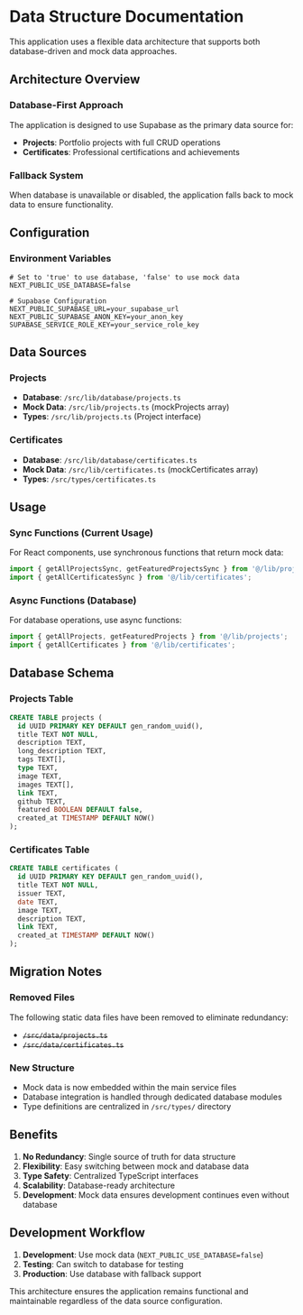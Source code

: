 # Data Structure Documentation

This application uses a flexible data architecture that supports both database-driven and mock data approaches.

## Architecture Overview

### Database-First Approach
The application is designed to use Supabase as the primary data source for:
- **Projects**: Portfolio projects with full CRUD operations
- **Certificates**: Professional certifications and achievements

### Fallback System
When database is unavailable or disabled, the application falls back to mock data to ensure functionality.

## Configuration

### Environment Variables
```env
# Set to 'true' to use database, 'false' to use mock data
NEXT_PUBLIC_USE_DATABASE=false

# Supabase Configuration
NEXT_PUBLIC_SUPABASE_URL=your_supabase_url
NEXT_PUBLIC_SUPABASE_ANON_KEY=your_anon_key
SUPABASE_SERVICE_ROLE_KEY=your_service_role_key
```

## Data Sources

### Projects
- **Database**: `/src/lib/database/projects.ts`
- **Mock Data**: `/src/lib/projects.ts` (mockProjects array)
- **Types**: `/src/lib/projects.ts` (Project interface)

### Certificates  
- **Database**: `/src/lib/database/certificates.ts`
- **Mock Data**: `/src/lib/certificates.ts` (mockCertificates array)
- **Types**: `/src/types/certificates.ts`

## Usage

### Sync Functions (Current Usage)
For React components, use synchronous functions that return mock data:
```typescript
import { getAllProjectsSync, getFeaturedProjectsSync } from '@/lib/projects';
import { getAllCertificatesSync } from '@/lib/certificates';
```

### Async Functions (Database)
For database operations, use async functions:
```typescript
import { getAllProjects, getFeaturedProjects } from '@/lib/projects';
import { getAllCertificates } from '@/lib/certificates';
```

## Database Schema

### Projects Table
```sql
CREATE TABLE projects (
  id UUID PRIMARY KEY DEFAULT gen_random_uuid(),
  title TEXT NOT NULL,
  description TEXT,
  long_description TEXT,
  tags TEXT[],
  type TEXT,
  image TEXT,
  images TEXT[],
  link TEXT,
  github TEXT,
  featured BOOLEAN DEFAULT false,
  created_at TIMESTAMP DEFAULT NOW()
);
```

### Certificates Table
```sql
CREATE TABLE certificates (
  id UUID PRIMARY KEY DEFAULT gen_random_uuid(),
  title TEXT NOT NULL,
  issuer TEXT,
  date TEXT,
  image TEXT,
  description TEXT,
  link TEXT,
  created_at TIMESTAMP DEFAULT NOW()
);
```

## Migration Notes

### Removed Files
The following static data files have been removed to eliminate redundancy:
- ~~`/src/data/projects.ts`~~ 
- ~~`/src/data/certificates.ts`~~

### New Structure
- Mock data is now embedded within the main service files
- Database integration is handled through dedicated database modules
- Type definitions are centralized in `/src/types/` directory

## Benefits

1. **No Redundancy**: Single source of truth for data structure
2. **Flexibility**: Easy switching between mock and database data
3. **Type Safety**: Centralized TypeScript interfaces
4. **Scalability**: Database-ready architecture
5. **Development**: Mock data ensures development continues even without database

## Development Workflow

1. **Development**: Use mock data (`NEXT_PUBLIC_USE_DATABASE=false`)
2. **Testing**: Can switch to database for testing
3. **Production**: Use database with fallback support

This architecture ensures the application remains functional and maintainable regardless of the data source configuration.